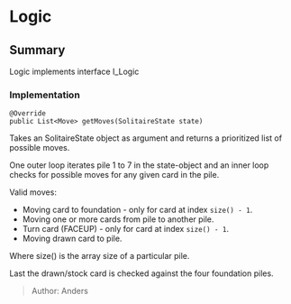 # Logic

## Summary

Logic implements interface I_Logic 

### Implementation
```
@Override
public List<Move> getMoves(SolitaireState state)
```

Takes an SolitaireState object as argument and returns a prioritized list of possible moves.

One outer loop iterates pile 1 to 7 in the state-object and an inner loop checks for possible moves for any given card in the pile.

Valid moves:
* Moving card to foundation - only for card at index ```size() - 1```.
* Moving one or more cards from pile to another pile.
* Turn card (FACEUP) - only for card at index ```size() - 1```.
* Moving drawn card to pile.

Where size() is the array size of a particular pile.

Last the drawn/stock card is checked against the four foundation piles.

>Author: Anders